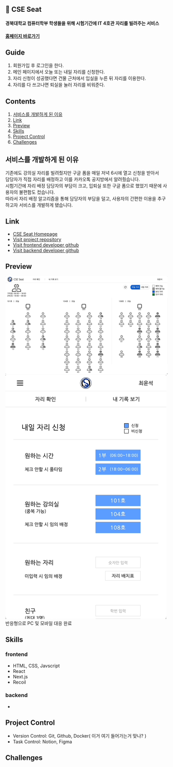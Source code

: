## 💺 CSE Seat
#### 경북대학교 컴퓨터학부 학생들을 위해 시험기간에 IT 4호관 자리를 빌려주는 서비스
#### [홈페이지 바로가기](https://cse-seat.com)

## Guide
1. 회원가입 후 로그인을 한다.
2. 메인 페이지에서 오늘 또는 내일 자리를 신청한다.
3. 자리 신청이 성공했다면 건물 근처에서 입실을 누른 뒤 자리를 이용한다.
4. 자리를 다 쓰고나면 퇴실을 눌러 자리를 비워준다.

## Contents
1. [서비스를 개발하게 된 이유](#-서비스를-개발하게-된-이유)
2. [Link](#-Link)
3. [Preview](#-Preview)
5. [Skills](#-Skills)
6. [Project Control](#-Project-Control)
7. [Challenges](#-Challenges)
   
## 서비스를 개발하게 된 이유
기존에도 강의실 자리를 빌려줬지만 구글 폼을 매일 저녁 6시에 열고 신청을 받아서<br/>
담당자가 직접 자리를 배정하고 이를 카카오톡 공지방에서 알려줬습니다.<br/>시험기간에 자리 배정 담당자의 부담이 크고, 입퇴실 또한 구글 폼으로 했었기 때문에 사용자의 불편함도 컸습니다.<br/>
따라서 자리 배정 알고리즘을 통해 담당자의 부담을 덜고, 사용자의 간편한 이용을 추구하고자 서비스를 개발하게 됐습니다.


## Link
 - [CSE Seat Homepage](https://cse-seat.com)
 - [Visit project repository](https://github.com/CSE-seat/CSE-Seat)
 - [Visit frontend developer github](https://github.com/Yoonlang)
 - [Visit backend developer github](https://github.com/chanwooDev)

## Preview
![basic](/frontend/public/images/basic.gif)
![apply](/frontend/public/images/apply.gif)   
반응형으로 PC 및 모바일 대응 완료

## Skills
### frontend
 - HTML, CSS, Javscript
 - React
 - Next.js
 - Recoil

### backend
 - 

## Project Control
- Version Control: Git, Github, Docker( 이거 여기 들어가는거 맞나? )
- Task Control: Notion, Figma

## Challenges
